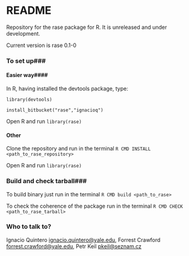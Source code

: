# README #

Repository for the rase package for R. It is unreleased and under development. 

Current version is rase 0.1-0

### To set up###

#### Easier way####

In R, having installed the devtools package, type:

`library(devtools)`

`install_bitbucket("rase","ignacioq")`

Open R and run `library(rase)`

#### Other ####
Clone the repository and run in the terminal `R CMD INSTALL <path_to_rase_repository>`

Open R and run `library(rase)`

### Build and check tarball###

To build binary just run in the terminal `R CMD build <path_to_rase>`

To check the coherence of the package run in the terminal `R CMD CHECK <path_to_rase_tarball>`

### Who to talk to? ###

Ignacio Quintero <ignacio.quintero@yale.edu>,
Forrest Crawford <forrest.crawford@yale.edu>,
Petr Keil <pkeil@seznam.cz>